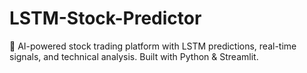 # LSTM-Stock-Predictor
🤖 AI-powered stock trading platform with LSTM predictions, real-time signals, and technical analysis. Built with Python &amp; Streamlit.
